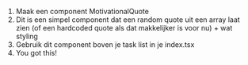 1. Maak een component MotivationalQuote
2. Dit is een simpel component dat een random quote uit een array laat zien (of een hardcoded quote als dat makkelijker is voor nu) + wat styling
3. Gebruik dit component boven je task list in je index.tsx
4. You got this!